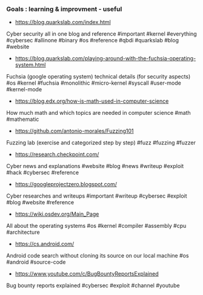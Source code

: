 ### Goals : learning & improvment - useful

- https://blog.quarkslab.com/index.html

Cyber security all in one blog and reference #important #kernel #everything #cybersec #allinone #binary #os #reference #qbdi #quarkslab #blog #website

- https://blog.quarkslab.com/playing-around-with-the-fuchsia-operating-system.html

Fuchsia (google operating system) technical details (for security aspects) #os #kernel #fuchsia #monolithic #micro-kernel #syscall #user-mode #kernel-mode

- https://blog.edx.org/how-is-math-used-in-computer-science

How much math and which topics are needed in computer science #math #mathematic

- https://github.com/antonio-morales/Fuzzing101

Fuzzing lab (exercise and categorized step by step) #fuzz #fuzzing #fuzzer

- https://research.checkpoint.com/

Cyber news and explanations #website #blog #news #writeup #exploit #hack #cybersec #reference

- https://googleprojectzero.blogspot.com/

Cyber researches and writeups #important #writeup #cybersec #exploit #blog #website #reference

- https://wiki.osdev.org/Main_Page

All about the operating systems #os #kernel #compiler #assembly #cpu #architecture

- https://cs.android.com/

Android code search without cloning its source on our local machine #os #android #source-code

- https://www.youtube.com/c/BugBountyReportsExplained

Bug bounty reports explained #cybersec #exploit #channel #youtube
